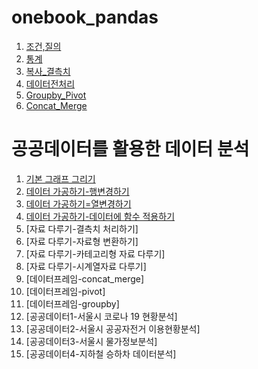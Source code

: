 # onebook_pandas

1. [조건,질의](조회_조건.ipynb)
2. [통계](통계.ipynb)
3. [복사_결측치](복사_결측치.ipynb)
4. [데이터전처리](데이터전처리.ipynb)
5. [Groupby_Pivot](Groupby_Pivot.ipynb)
6. [Concat_Merge](Concat_Merge.ipynb)

# 공공데이터를 활용한 데이터 분석

1. [기본 그래프 그리기](기본그래프.ipynb)
2. [데이터 가공하기-행변경하기](데이터가공_행변경.ipynb)
3. [데이터 가공하기=열변경하기](데이터가공_열변경.ipynb)
4. [데이터 가공하기-데이터에 함수 적용하기](데이터가공_함수적용.ipynb)
5. [자료 다루기-결측치 처리하기]
6. [자료 다루기-자료형 변환하기]
7. [자료 다루기-카테고리형 자료 다루기]
8. [자료 다루기-시계열자료 다루기]
9. [데이터프레임-concat_merge]
10. [데이터프레임-pivot]
11. [데이터프레임-groupby]
12. [공공데이터1-서울시 코로나 19 현황분석]
13. [공공데이터2-서울시 공공자전거 이용현황분석]
14. [공공데이터3-서울시 물가정보분석]
15. [공공데이터4-지하철 승하차 데이터분석]
